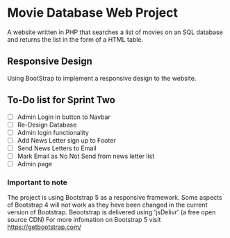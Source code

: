 # Movie Database Web Project

A website written in PHP that searches a list of movies on an SQL database and returns the list in the form of a HTML table.


## Responsive Design

Using BootStrap to implement a responsive design to the website.

## To-Do list for Sprint Two

- [ ] Admin Login in button to Navbar
- [ ] Re-Design Database
- [ ] Admin login functionality
- [ ] Add News Letter sign up to Footer
- [ ] Send News Letters to Email
- [ ] Mark Email as No Not Send from news letter list
- [ ] Admin page

### Important to note

The project is using Bootstrap 5 as a responsive framework.
Some aspects of Bootstrap 4 will not work as they heve been changed in the current version of Bootstrap.
Beootstrap is delivered using 'jsDelivr' (a free open source CDN)
For more infomation on Bootstrap 5 visit https://getbootstrap.com/
